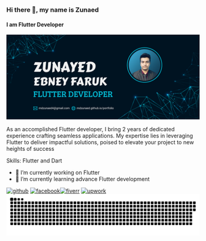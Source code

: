 ### Hi there 👋, my name is Zunaed
#### I am Flutter Developer
![I am Flutter Developer](https://github.com/ZunaedJarif/online/blob/main/live/znd-social-bg.png?raw=true)

As an accomplished Flutter developer, I bring 2 years of dedicated experience crafting seamless applications. My expertise lies in leveraging Flutter to deliver impactful solutions, poised to elevate your project to new heights of success

Skills: Flutter and Dart

- 🔭 I’m currently working on Flutter  
- 🌱 I’m currently learning advance Flutter development  


[<img src='https://cdn.jsdelivr.net/npm/simple-icons@3.0.1/icons/github.svg' alt='github' height='40'>](https://github.com/MdZunaed)  [<img src='https://cdn.jsdelivr.net/npm/simple-icons@3.0.1/icons/facebook.svg' alt='facebook' height='40'>](https://www.facebook.com/znd00)[<img src='https://cdn.jsdelivr.net/npm/simple-icons@3.0.1/icons/fiverr.svg' alt='fiverr' height='40'>](https://www.fiverr.com/zunaedworklab)  [<img src='https://cdn.jsdelivr.net/npm/simple-icons@3.0.1/icons/upwork.svg' alt='upwork' height='40'>](https://www.upwork.com/freelancers/~0167d503217fe0bfc3) 
<img src='https://raw.githubusercontent.com/ZunaedJarif/online/ed27426c444e9718b367e92b5321428134cee668/live/github-snake.svg' alt='github snake'>


